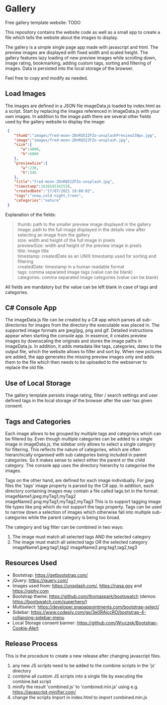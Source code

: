 # Gallery

Free gallery template website: TODO

This repository contains the website code as well as a small app to create a file which tells the website about the images to display.

The gallery is a simple single page app made with javascript and html. The preview images are displayed with fixed width and scaled height. 
The gallery features lazy loading of new preview images while scrolling down, image rating, bookmarking, adding custom tags, sorting and filtering of images. Data is persisted into the local storage of the browser.

Feel free to copy and modify as needed.

## Load Images
The images are defined in a JSON file imageData.js loaded by index.html as a script.
Start by replacing the images referenced in imageData.js with your own images. In addition to the image path there are several other fields used by the gallery website to display the image:

```json
 {
    "thumb":"images/fred-moon-2DnRQ5IZFZo-unsplashPreview230px.jpg",
    "image":"images/fred-moon-2DnRQ5IZFZo-unsplash.jpg",
    "size":{  
       "w":4000,  
       "h":6000  
    },  
    "previewSize":{
       "w":230,
       "h":345
    },
    "title":"fred-moon-2DnRQ5IZFZo-unsplash.jpg", 
    "timestamp":1626545342528,
    "createdDate":"17/07/2021 19:09:02",
    "tags":"snow,cold night,trees",
    "categories":"nature"  
 }
```

Explanation of the fields:  
>   thumb: path to the smaller preview image displayed in the gallery  
>   image: path to the full image displayed in the details view after selecting an image from the gallery  
>   size: width and height of the full image in pixels  
>   previewSize: width and height of the preview image in pixels  
>   title: image title  
>   timestamp: createdDate as an UNIX timestamp used for sorting and filtering  
>   createdDate: timestamp in a human readable format  
>   tags: comma separated image tags (value can be blank)  
>   categories: comma separated image categories (value can be blank)  

All fields are mandatory but the value can be left blank in case of tags and categories.

## C# Console App
The imageData.js file can be created by a C# app which parses all sub-directories for images from the directory the executable was placed in.
The supported image formats are jpeg/jpg, png and gif.
Detailed instructions appear when starting the console app.
In essence, it creates preview images by downscaling the originals and stores the image paths in imageData.js. 
In addition, it adds metadata like tags, categories, dates to the output file, which the website allows to filter and sort by.
When new pictures are added, the app generates the missing preview images only and adds them to the file which then needs to be uploaded to the webserver to replace the old file.

## Use of Local Storage
The gallery template persists image rating, filter / search settings and user defined tags in the local storage of the browser after the user has given consent.

## Tags and Categories
Each image allows to be grouped by multiple tags and categories which can be filtered by.
Even though multiple categories can be added to a single image in imageData.js, the sidebar only allows to select a single category for filtering.
This reflects the nature of categories, which are often hierarchically organised with sub categories being included in parent categories. So it makes sense to select either the parent or the child category.
The console app uses the directory hierarchy to categorise the images.

Tags on the other hand, are defined for each image individually. For jpeg files the 'tags' image property is parsed by the C# app. 
In addition, each directory containing images may contain a file called tags.txt in the format:
imageName1.jpeg:myTag1,myTag2
imageName2.png:myTag1,myTag2,myTag3
This is to support tagging image file types like png which do not support the tags property.
Tags can be used to narrow down a selection of images which otherwise fall into multiple sub-categories while the parent category is being too broad.

The category and tag filter can be combined in two ways:
1. The image must match all selected tags AND the selected category
2. The image must match all selected tags OR the selected category
imageName1.jpeg:tag1,tag2
imageName2.png:tag1,tag2,tag3

## Resources Used
- Bootstrap: https://getbootstrap.com/
- jQuery: https://jquery.com/
- Images used from: https://unsplash.com/, https://nasa.gov and https://giphy.com
- Bootstrap theme: https://github.com/thomaspark/bootswatch (demos: https://bootswatch.com/superhero/)
- Multiselect: https://developer.snapappointments.com/bootstrap-select/
- Sidebar: https://www.codeply.com/go/3e0RAjccRO/bootstrap-4-collapsing-sidebar-menu
- Local Storage consent banner: https://github.com/Wruczek/Bootstrap-Cookie-Alert

## Release Process
This is the procedure to create a new release after changing javascript files.

1. any new JS scripts need to be added to the combine scripts in the 'js' directory
2. combine all custom JS scripts into a single file by executing the combine.bat script
3. minify the result 'combined.js' to 'combined.min.js' using e.g. https://javascript-minifier.com/
4. change the scripts import in index.html to import combined.min.js
